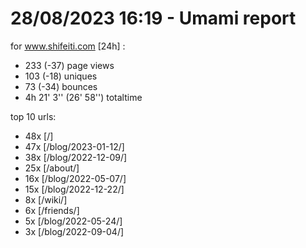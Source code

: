 # 28/08/2023 16:19 - Umami report
for www.shifeiti.com [24h] :

 - 233 (-37) page views
 - 103 (-18) uniques
 - 73 (-34) bounces
 - 4h 21' 3'' (26' 58'') totaltime


top 10 urls:
 - 48x [/]
 - 47x [/blog/2023-01-12/]
 - 38x [/blog/2022-12-09/]
 - 25x [/about/]
 - 16x [/blog/2022-05-07/]
 - 15x [/blog/2022-12-22/]
 - 8x [/wiki/]
 - 6x [/friends/]
 - 5x [/blog/2022-05-24/]
 - 3x [/blog/2022-09-04/]


